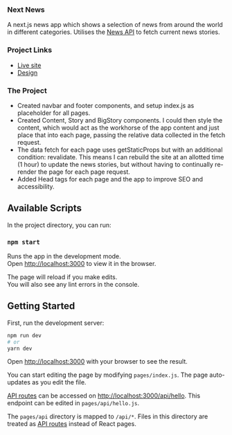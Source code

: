 ### Next News

A next.js news app which shows a selection of news from around the world in different categories. Utilises the [News API](https://newsapi.org/) to fetch current news stories.

### Project Links

- [Live site](https://next-news-chi.vercel.app/) 
- [Design](https://www.figma.com/file/q7KAfbdnGEvaW38EkTdUfg/Next-News?node-id=0%3A1)

### The Project

- Created navbar and footer components, and setup index.js as placeholder for all pages.
- Created Content, Story and BigStory components. I could then style the content, which would act as the workhorse of the app content and just place that into each page, passing the relative data collected in the fetch request.
- The data fetch for each page uses getStaticProps but with an additional condition: revalidate. This means I can rebuild the site at an allotted time (1 hour) to update the news stories, but without having to continually re-render the page for each page request.
- Added Head tags for each page and the app to improve SEO and accessibility.

## Available Scripts

In the project directory, you can run:

### `npm start`

Runs the app in the development mode.\
Open [http://localhost:3000](http://localhost:3000) to view it in the browser.

The page will reload if you make edits.\
You will also see any lint errors in the console.

## Getting Started

First, run the development server:

```bash
npm run dev
# or
yarn dev
```

Open [http://localhost:3000](http://localhost:3000) with your browser to see the result.

You can start editing the page by modifying `pages/index.js`. The page auto-updates as you edit the file.

[API routes](https://nextjs.org/docs/api-routes/introduction) can be accessed on [http://localhost:3000/api/hello](http://localhost:3000/api/hello). This endpoint can be edited in `pages/api/hello.js`.

The `pages/api` directory is mapped to `/api/*`. Files in this directory are treated as [API routes](https://nextjs.org/docs/api-routes/introduction) instead of React pages.

